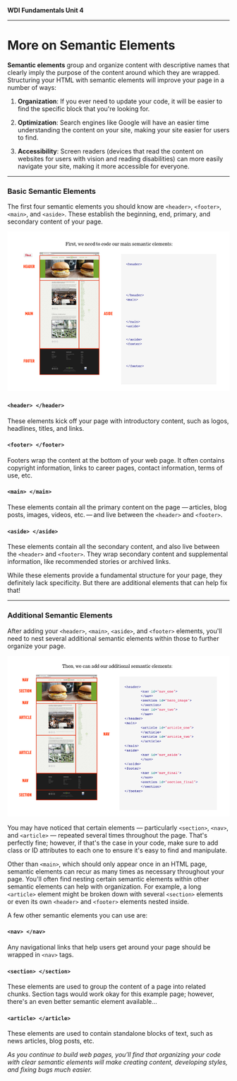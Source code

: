 **WDI Fundamentals Unit 4**

---

# More on Semantic Elements

**Semantic elements** group and organize content with descriptive names that clearly imply the purpose of the content around which they are wrapped. Structuring your HTML with semantic elements will improve your page in a number of ways:

  1) **Organization**: If you ever need to update your code, it will be easier to find the specific block that you're looking for.

  2) **Optimization**: Search engines like Google will have an easier time understanding the content on your site, making your site easier for users to find.

  3) **Accessibility**: Screen readers (devices that read the content on websites for users with vision and reading disabilities) can more easily navigate your site, making it more accessible for everyone.

---
### Basic Semantic Elements

The first four semantic elements you should know are `<header>`, `<footer>`, `<main>`, and `<aside>`. These establish the beginning, end, primary, and secondary content of your page.

![](../assets/elkwebdesign/semantic2.png)

#### `<header> </header>`
These elements kick off your page with introductory content, such as logos, headlines, titles, and links.

#### `<footer> </footer>`
Footers wrap the content at the bottom of your web page. It often contains copyright information, links to career pages, contact information, terms of use, etc.

#### `<main> </main>`
These elements contain all the primary content on the page — articles, blog posts, images, videos, etc. — and live between the `<header>` and `<footer>`.

#### `<aside> </aside>`
These elements contain all the secondary content, and also live between the `<header>` and `<footer>`. They wrap secondary content and supplemental information, like recommended stories or archived links.

While these elements provide a fundamental structure for your page, they definitely lack specificity. But there are additional elements that can help fix that!

---

### Additional Semantic Elements

After adding your `<header>`, `<main>`, `<aside>`, and `<footer>` elements, you'll need to nest several additional semantic elements within those to further organize your page.

![](../assets/elkwebdesign/semantic.png)

You may have noticed that certain elements — particularly `<section>`, `<nav>`, and `<article>` — repeated several times throughout the page. That's perfectly fine; however, if that's the case in your code, make sure to add class or ID attributes to each one to ensure it's easy to find and manipulate.

Other than `<main>`, which should only appear once in an HTML page, semantic elements can recur as many times as necessary throughout your page. You'll often find nesting certain semantic elements within other semantic elements can help with organization. For example, a long `<article>` element might be broken down with several `<section>` elements or even its own `<header>` and `<footer>` elements nested inside.

A few other semantic elements you can use are:

#### `<nav> </nav>`
Any navigational links that help users get around your page should be wrapped in `<nav>` tags.

#### `<section> </section>`
These elements are used to group the content of a page into related chunks. Section tags would work okay for this example page; however, there's an even better semantic element available...

#### `<article> </article>`
These elements are used to contain standalone blocks of text, such as news articles, blog posts, etc.

*As you continue to build web pages, you’ll find that organizing your code with clear semantic elements will make creating content, developing styles, and fixing bugs much easier.*
